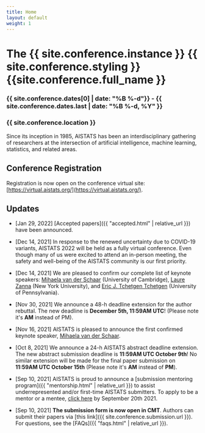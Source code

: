 ```yaml
---
title: Home
layout: default
weight: 1
---
```



# The {{ site.conference.instance }} {{ site.conference.styling }} {{site.conference.full_name }}

### {{ site.conference.dates[0] | date: "%B %-d"}} - {{ site.conference.dates.last | date: "%B %-d, %Y" }}
### {{ site.conference.location }}

Since its inception in 1985, AISTATS has been an interdisciplinary gathering of researchers at the intersection of artificial intelligence, machine learning, statistics, and related areas.

## Conference Registration 

Registration is now open on the conference virtual site: 
[https://virtual.aistats.org/](https://virtual.aistats.org/).


## Updates 


- [Jan 29, 2022] [Accepted papers]({{ "accepted.html" | relative_url }})
  have been announced.

- [Dec 14, 2021] In response to the renewed uncertainty due to COVID-19
  variants, AISTATS 2022 will be held as a fully virtual conference. Even
though many of us were excited to attend an in-person meeting, the safety and
well-being of the AISTATS community is our first priority.

- [Dec 14, 2021] We are pleased to confirm our complete list of keynote speakers:
[Mihaela van der Schaar](https://www.vanderschaar-lab.com/prof-mihaela-van-der-schaar/)
(University of Cambridge), [Laure Zanna](https://laurezanna.github.io/) (New York
University), and [Eric J. Tchetgen Tchetgen](https://statistics.wharton.upenn.edu/profile/ett/)
(University of Pennsylvania).

- [Nov 30, 2021] We announce a 48-h deadline extension for the author rebuttal. The new
deadline is **December 5th, 11:59AM UTC**! (Please note it's **AM** instead of PM).

- [Nov 16, 2021] AISTATS is pleased to announce the first confirmed keynote speaker, 
[Mihaela van der Schaar](https://www.vanderschaar-lab.com/prof-mihaela-van-der-schaar/).

- [Oct 8, 2021] We announce a 24-h AISTATS abstract deadline extension. The new
abstract submission deadline is **11:59AM UTC October 9th**! No similar extension
will be made for the final paper submission on **11:59AM UTC October 15th**
(Please note it's **AM** instead of **PM**).

- [Sep 10, 2021] AISTATS is proud to announce a 
[submission mentoring program]({{ "mentorship.html" | relative_url }}) to
assist underrepresented and/or first-time AISTATS submitters. To apply to be a
mentor or a mentee, [click here](https://forms.gle/eQMxu293dM8ZfC6H7) by September 20th 2021.

- [Sep 10, 2021] **The submission form is now open in CMT**. Authors can submit
  their papers via [this link]({{ site.conference.submission.url }}). 
For questions, see the [FAQs]({{ "faqs.html" | relative_url }}). 
